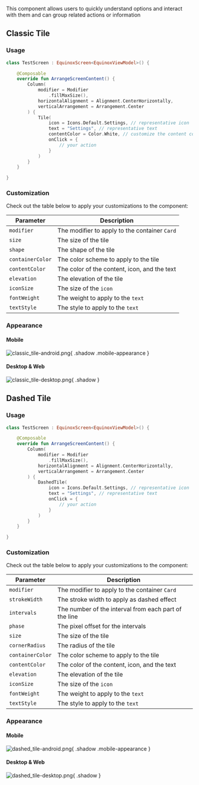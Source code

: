 This component allows users to quickly understand options and interact with them and can group related actions or
information

## Classic Tile

### Usage

```kotlin
class TestScreen : EquinoxScreen<EquinoxViewModel>() {

    @Composable
    override fun ArrangeScreenContent() {
        Column(
            modifier = Modifier
                .fillMaxSize(),
            horizontalAlignment = Alignment.CenterHorizontally,
            verticalArrangement = Arrangement.Center
        ) {
            Tile(
                icon = Icons.Default.Settings, // representative icon
                text = "Settings", // representative text
                contentColor = Color.White, // customize the content color
                onClick = {
                    // your action
                }
            )
        }
    }

}
```

### Customization

Check out the table below to apply your customizations to the component:

| Parameter        | Description                                   |
|------------------|-----------------------------------------------|
| `modifier`       | The modifier to apply to the container `Card` |
| `size`           | The size of the tile                          |
| `shape`          | The shape of the tile                         |
| `containerColor` | The color scheme to apply to the tile         |
| `contentColor`   | The color of the content, icon, and the text  |
| `elevation`      | The elevation of the tile                     |
| `iconSize`       | The size of the `icon`                        |
| `fontWeight`     | The weight to apply to the `text`             |
| `textStyle`      | The style to apply to the `text`              |

### Appearance

#### Mobile

![classic_tile-android.png](assets/images/tile/classic_tile-android.png){ .shadow .mobile-appearance }

#### Desktop & Web

![classic_tile-desktop.png](assets/images/tile/classic_tile-desktop.png){ .shadow }

## Dashed Tile

### Usage

```kotlin
class TestScreen : EquinoxScreen<EquinoxViewModel>() {

    @Composable
    override fun ArrangeScreenContent() {
        Column(
            modifier = Modifier
                .fillMaxSize(),
            horizontalAlignment = Alignment.CenterHorizontally,
            verticalArrangement = Arrangement.Center
        ) {
            DashedTile(
                icon = Icons.Default.Settings, // representative icon
                text = "Settings", // representative text
                onClick = {
                    // your action
                }
            )
        }
    }

}
```

### Customization

Check out the table below to apply your customizations to the component:

| Parameter        | Description                                           |
|------------------|-------------------------------------------------------|
| `modifier`       | The modifier to apply to the container `Card`         |
| `strokeWidth`    | The stroke width to apply as dashed effect            |
| `intervals`      | The number of the interval from each part of the line |
| `phase`          | The pixel offset for the intervals                    |
| `size`           | The size of the tile                                  |
| `cornerRadius`   | The radius of the tile                                |
| `containerColor` | The color scheme to apply to the tile                 |
| `contentColor`   | The color of the content, icon, and the text          |
| `elevation`      | The elevation of the tile                             |
| `iconSize`       | The size of the `icon`                                |
| `fontWeight`     | The weight to apply to the `text`                     |
| `textStyle`      | The style to apply to the `text`                      |

### Appearance

#### Mobile

![dashed_tile-android.png](assets/images/tile/dashed_tile-android.png){ .shadow .mobile-appearance }

#### Desktop & Web

![dashed_tile-desktop.png](assets/images/tile/dashed_tile-desktop.png){ .shadow }
